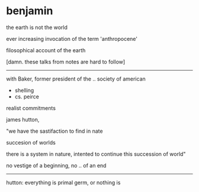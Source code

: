 # benjamin

the earth is not the world

ever increasing invocation of the term 'anthropocene'

filosophical account of the earth

[damn. these talks from notes are hard to follow]

---

with Baker, former president of the .. society of american

- shelling
- cs. peirce

realist commitments

james hutton,

"we have the sastifaction to find in nate

succesion of worlds

there is a system in nature, intented to continue this succession of
world"

no vestige of a beginning, no .. of an end

---

hutton:
everything is primal germ, or nothing is



